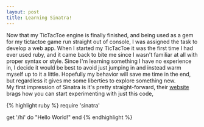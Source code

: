 ```yaml
---
layout: post
title: Learning Sinatra!
---
```


Now that my TicTacToe engine is finally finished, and being used as a gem for my tictactoe game run straight out of console, I was assigned the task to develop a web app. When I started my TicTacToe it was the first time I had ever used ruby, and it came back to bite me since I wasn't familiar at all with proper syntax or style. Since I'm learning something I have no experience in, I decide it would be best to avoid just jumping in and instead warm myself up to it a little. Hopefully my behavior will save me time in the end, but regardless it gives me some liberties to explore something new.
<br>
My first impression of Sinatra is it's pretty straight-forward, their <a href= "http://www.sinatrarb.com/">website</a> brags how you can start experimenting with just this code,

{% highlight ruby %}
require 'sinatra'

get '/hi' do
  "Hello World!"
end
{% endhighlight %}